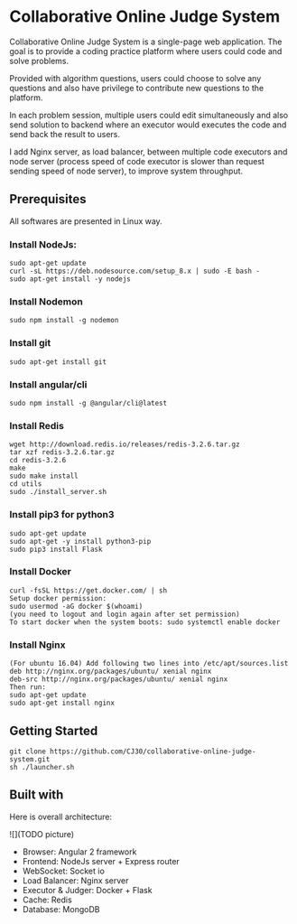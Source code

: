 # Collaborative Online Judge System

Collaborative Online Judge System is a single-page web application. The goal is to provide a coding practice platform where users could code and solve problems. 

Provided with algorithm questions, users could choose to solve any questions and also have privilege to contribute new questions to the platform. 

In each problem session, multiple users could edit simultaneously and also send solution to backend where an executor would executes the code and send back the result to users.

I add Nginx server, as load balancer, between multiple code executors and node server (process speed of code executor is slower than request sending speed of node server), to improve system throughput.

## Prerequisites
All softwares are presented in Linux way.
### Install NodeJs:
```
sudo apt-get update
curl -sL https://deb.nodesource.com/setup_8.x | sudo -E bash -
sudo apt-get install -y nodejs
```
### Install Nodemon
```
sudo npm install -g nodemon
```
### Install git
```
sudo apt-get install git
```
### Install angular/cli
```
sudo npm install -g @angular/cli@latest
```
### Install Redis
```
wget http://download.redis.io/releases/redis-3.2.6.tar.gz
tar xzf redis-3.2.6.tar.gz
cd redis-3.2.6
make
sudo make install
cd utils
sudo ./install_server.sh
```
### Install pip3 for python3
```
sudo apt-get update
sudo apt-get -y install python3-pip
sudo pip3 install Flask
```
### Install Docker
```
curl -fsSL https://get.docker.com/ | sh
Setup docker permission:
sudo usermod -aG docker $(whoami)
(you need to logout and login again after set permission)
To start docker when the system boots: sudo systemctl enable docker
```
### Install Nginx
```
(For ubuntu 16.04) Add following two lines into /etc/apt/sources.list
deb http://nginx.org/packages/ubuntu/ xenial nginx
deb-src http://nginx.org/packages/ubuntu/ xenial nginx
Then run:
sudo apt-get update
sudo apt-get install nginx
```

## Getting Started
```
git clone https://github.com/CJ30/collaborative-online-judge-system.git
sh ./launcher.sh
```

## Built with
Here is overall architecture:

![](TODO picture)
* Browser: Angular 2 framework 
* Frontend: NodeJs server + Express router
* WebSocket: Socket io
* Load Balancer: Nginx server
* Executor & Judger: Docker + Flask 
* Cache: Redis
* Database: MongoDB

